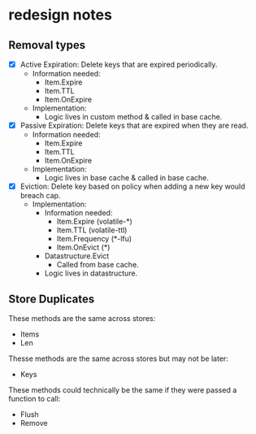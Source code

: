 # redesign notes

## Removal types
- [x] Active Expiration: Delete keys that are expired periodically.
    - Information needed:
        - Item.Expire
        - Item.TTL
        - Item.OnExpire
    - Implementation:
        - Logic lives in custom method & called in base cache.
- [x] Passive Expiration: Delete keys that are expired when they are read.
    - Information needed:
        - Item.Expire
        - Item.TTL
        - Item.OnExpire
    - Implementation:
        - Logic lives in base cache & called in base cache.
- [x] Eviction: Delete key based on policy when adding a new key would breach cap.
    - Implementation:
        - Information needed:
            - Item.Expire (volatile-*)
            - Item.TTL (volatile-ttl)
            - Item.Frequency (*-lfu)
            - Item.OnEvict (*)
        - Datastructure.Evict
            - Called from base cache.
        - Logic lives in datastructure.

## Store Duplicates
These methods are the same across stores:
- Items
- Len

Thesse methods are the same across stores but may not be later:
- Keys

These methods could technically be the same if they were passed a function to
call:
- Flush
- Remove

